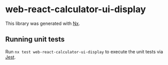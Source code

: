 # web-react-calculator-ui-display

This library was generated with [Nx](https://nx.dev).

## Running unit tests

Run `nx test web-react-calculator-ui-display` to execute the unit tests via [Jest](https://jestjs.io).
